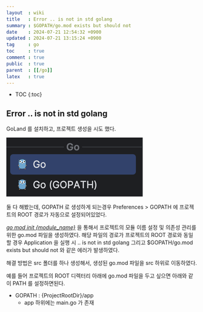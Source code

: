 ```yaml
---
layout  : wiki
title   : Error .. is not in std golang 
summary : $GOPATH/go.mod exists but should not
date    : 2024-07-21 12:54:32 +0900
updated : 2024-07-21 13:15:24 +0900
tag     : go
toc     : true
comment : true
public  : true
parent  : [[/go]]
latex   : true
---
```

* TOC
{:toc}

## Error .. is not in std golang 

GoLand 를 설치하고, 프로젝트 생성을 시도 했다.

![](/resource/wiki/go-error-std/create-project.png)

둘 다 해봤는데, GOPATH 로 생성하게 되는경우 Preferences > GOPATH 에 프로젝트의 ROOT 경로가 자동으로 설정되어있었다.

_[go mod init {module_name}](https://github.com/golang/go/issues/27951)_ 을 통해서 프로젝트의 모듈 이름 설정 및 의존성 관리를 위한 go.mod 파일을 생성하였다.
해당 파일의 경로가 프로젝트의 ROOT 경로와 동일할 경우 Application 을 실행 시 .. is not in std golang 그리고 $GOPATH/go.mod exists but should not 와 같은 에러가 발생하였다.

해결 방법은 src 폴더를 하나 생성해서, 생성된 go.mod 파일을 src 하위로 이동하였다. 

예를 들어 프로젝트의 ROOT 디렉터리 아래에 go.mod 파일을 두고 싶으면 아래와 같이 PATH 를 설정하면된다.

- GOPATH : {ProjectRootDir}/app
  - app 하위에는 main.go 가 존재

